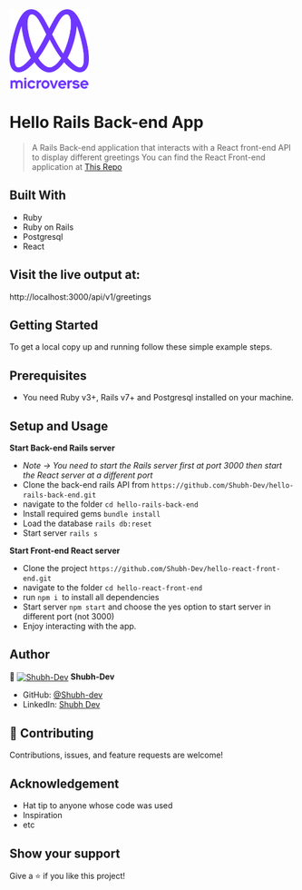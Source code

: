 <img src="murple_logo.png" alt="logo" width="140"  height="auto" />

# Hello Rails Back-end App

> A Rails Back-end application that interacts with a React front-end API to display different greetings
> You can find the React Front-end application at [This Repo](https://github.com/Shubh-Dev/hello-react-front-end.git)

## Built With

- Ruby
- Ruby on Rails
- Postgresql
- React

## Visit the live output at: 

http://localhost:3000/api/v1/greetings

## Getting Started
To get a local copy up and running follow these simple example steps.

## Prerequisites

- You need Ruby v3+, Rails v7+ and Postgresql installed on your machine.

## Setup and Usage
**Start Back-end Rails server**
- *Note -> You need to start the Rails server first at port 3000 then start the React server at a different port*
- Clone the back-end rails API from `https://github.com/Shubh-Dev/hello-rails-back-end.git`
- navigate to the folder `cd hello-rails-back-end`
- Install required gems `bundle install`
- Load the database `rails db:reset`
- Start server `rails s`

**Start Front-end React server**
- Clone the project `https://github.com/Shubh-Dev/hello-react-front-end.git`
- navigate to the folder `cd hello-react-front-end`
- run `npm i `to install all dependencies
- Start server `npm start` and choose the yes option to start server in different port (not 3000)
- Enjoy interacting with the app.


## Author

👤 <a href="https://github.com/Shubh-Dev" target="blank"><img align="center"
      src="https://avatars.githubusercontent.com/u/46110284?v=4"
      alt="Shubh-Dev" height="50" width="50"/></a> **Shubh-Dev**

- GitHub: [@Shubh-dev](https://github.com/Shubh-Dev)
- LinkedIn: [Shubh Dev](https://www.linkedin.com/in/shubhscb/)

## 🤝 Contributing

Contributions, issues, and feature requests are welcome!

## Acknowledgement
- Hat tip to anyone whose code was used
- Inspiration
- etc

## Show your support

Give a ⭐️ if you like this project!

